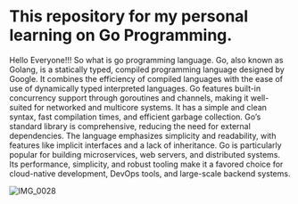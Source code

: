 # This repository for my personal learning on Go Programming.

Hello Everyone!!! So what is go programming language.
Go, also known as Golang, is a statically typed, compiled programming language designed by Google. It combines the efficiency of compiled languages with the ease of use of dynamically typed interpreted languages. Go features built-in concurrency support through goroutines and channels, making it well-suited for networked and multicore systems. It has a simple and clean syntax, fast compilation times, and efficient garbage collection. Go’s standard library is comprehensive, reducing the need for external dependencies. The language emphasizes simplicity and readability, with features like implicit interfaces and a lack of inheritance. Go is particularly popular for building microservices, web servers, and distributed systems. Its performance, simplicity, and robust tooling make it a favored choice for cloud-native development, DevOps tools, and large-scale backend systems.


![IMG_0028](https://github.com/user-attachments/assets/6ffec2db-a588-4fa6-8472-3f4ad85d3ca5)
